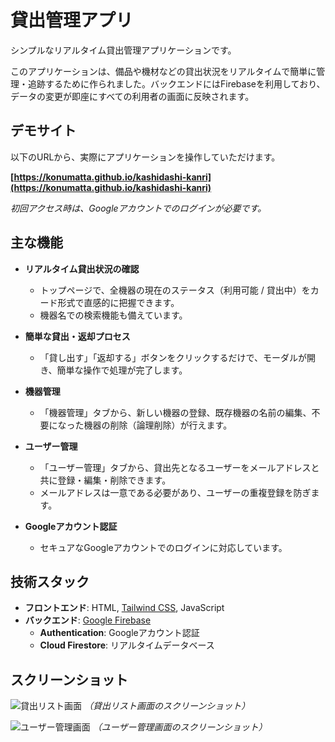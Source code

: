 # 貸出管理アプリ

シンプルなリアルタイム貸出管理アプリケーションです。

このアプリケーションは、備品や機材などの貸出状況をリアルタイムで簡単に管理・追跡するために作られました。バックエンドにはFirebaseを利用しており、データの変更が即座にすべての利用者の画面に反映されます。

## デモサイト

以下のURLから、実際にアプリケーションを操作していただけます。

**[https://konumatta.github.io/kashidashi-kanri](https://konumatta.github.io/kashidashi-kanri)**

*初回アクセス時は、Googleアカウントでのログインが必要です。*

## 主な機能

- **リアルタイム貸出状況の確認**
  - トップページで、全機器の現在のステータス（利用可能 / 貸出中）をカード形式で直感的に把握できます。
  - 機器名での検索機能も備えています。

- **簡単な貸出・返却プロセス**
  - 「貸し出す」「返却する」ボタンをクリックするだけで、モーダルが開き、簡単な操作で処理が完了します。

- **機器管理**
  - 「機器管理」タブから、新しい機器の登録、既存機器の名前の編集、不要になった機器の削除（論理削除）が行えます。

- **ユーザー管理**
  - 「ユーザー管理」タブから、貸出先となるユーザーをメールアドレスと共に登録・編集・削除できます。
  - メールアドレスは一意である必要があり、ユーザーの重複登録を防ぎます。

- **Googleアカウント認証**
  - セキュアなGoogleアカウントでのログインに対応しています。

## 技術スタック

- **フロントエンド**: HTML, [Tailwind CSS](https://tailwindcss.com/), JavaScript
- **バックエンド**: [Google Firebase](https://firebase.google.com/)
  - **Authentication**: Googleアカウント認証
  - **Cloud Firestore**: リアルタイムデータベース

## スクリーンショット

![貸出リスト画面](https://user-images.githubusercontent.com/12345678/your-image-url.png)  <!-- TODO: 画像URLを実際のスクリーンショットに置き換えてください -->
*（貸出リスト画面のスクリーンショット）*

![ユーザー管理画面](https://user-images.githubusercontent.com/12345678/your-image-url.png)  <!-- TODO: 画像URLを実際のスクリーンショットに置き換えてください -->
*（ユーザー管理画面のスクリーンショット）*